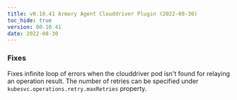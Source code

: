 ```yaml
---
title: v0.10.41 Armory Agent Clouddriver Plugin (2022-08-30)
toc_hide: true
version: 00.10.41
date: 2022-08-30
---
```


### Fixes
Fixes infinite loop of errors when the clouddriver pod isn't found for relaying an operation result. The number of retries can be specified under `kubesvc.operations.retry.maxRetries` property.
